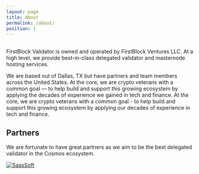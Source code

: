 ```yaml
---
layout: page
title: About
permalink: /about/
position: 1
---
```



##
FirstBlock Validator is owned and operated by FirstBlock Ventures LLC. At a high level, we provide best-in-class delegated validator and masternode hosting services. 

We are based out of Dallas, TX but have partners and team members across the United States. At the core, we are crypto veterans with a common goal &mdash; to help build and support this growing ecosystem by applying the decades of experience we gained in tech and finance. At the core, we are crypto veterans with a common goal - to help build and support this growing ecosystem by applying our decades of experience in tech and finance.

## Partners 
We are fortunate to have great partners as we aim to be the best delegated validator in the Cosmos ecosystem. 

[![SaasSoft](https://puu.sh/APWbu/ff5b08920b.png)](https://saassoft.com)
